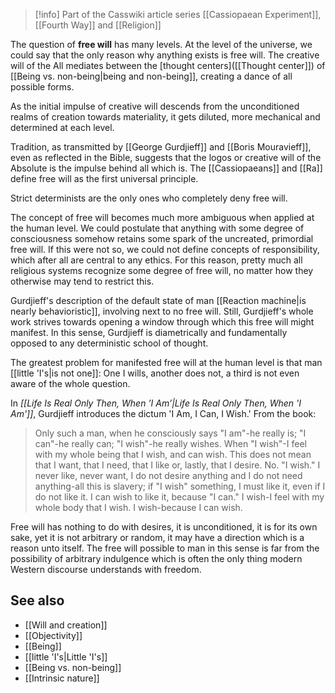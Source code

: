 
> [!info] Part of the Casswiki article series [[Cassiopaean Experiment]], [[Fourth Way]] and [[Religion]] 

The question of **free will** has many levels. At the level of the universe, we could say that the only reason why anything exists is free will. The creative will of the All mediates between the [thought centers]([[Thought center]]) of [[Being vs. non-being|being and non-being]], creating a dance of all possible forms.

As the initial impulse of creative will descends from the unconditioned realms of creation towards materiality, it gets diluted, more mechanical and determined at each level.

Tradition, as transmitted by [[George Gurdjieff]] and [[Boris Mouravieff]], even as reflected in the Bible, suggests that the logos or creative will of the Absolute is the impulse behind all which is. The [[Cassiopaeans]] and [[Ra]] define free will as the first universal principle.

Strict determinists are the only ones who completely deny free will.

The concept of free will becomes much more ambiguous when applied at the human level. We could postulate that anything with some degree of consciousness somehow retains some spark of the uncreated, primordial free will. If this were not so, we could not define concepts of responsibility, which after all are central to any ethics. For this reason, pretty much all religious systems recognize some degree of free will, no matter how they otherwise may tend to restrict this.

Gurdjieff's description of the default state of man [[Reaction machine|is nearly behavioristic]], involving next to no free will. Still, Gurdjieff's whole work strives towards opening a window through which this free will might manifest. In this sense, Gurdjieff is diametrically and fundamentally opposed to any deterministic school of thought.

The greatest problem for manifested free will at the human level is that man [[little 'I's|is not one]]: One I wills, another does not, a third is not even aware of the whole question.

In _[[Life Is Real Only Then, When ’I Am’|Life Is Real Only Then, When 'I Am']]_, Gurdjieff introduces the dictum 'I Am, I Can, I Wish.' From the book:

> Only such a man, when he consciously says "I am"-he really is; "I can"-he really can; "I wish"-he really wishes. When "I wish"-I feel with my whole being that I wish, and can wish. This does not mean that I want, that I need, that I like or, lastly, that I desire. No. "I wish." I never like, never want, I do not desire anything and I do not need anything-all this is slavery; if "I wish" something, I must like it, even if I do not like it. I can wish to like it, because "I can." I wish-I feel with my whole body that I wish. I wish-because I can wish.

Free will has nothing to do with desires, it is unconditioned, it is for its own sake, yet it is not arbitrary or random, it may have a direction which is a reason unto itself. The free will possible to man in this sense is far from the possibility of arbitrary indulgence which is often the only thing modern Western discourse understands with freedom.

See also
--------

*   [[Will and creation]]
*   [[Objectivity]]
*   [[Being]]
*   [[little 'I's|Little 'I's]]
*   [[Being vs. non-being]]
*   [[Intrinsic nature]]